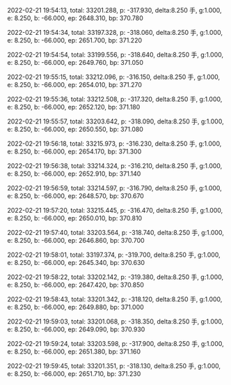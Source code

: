 2022-02-21 19:54:13, total: 33201.288, p: -317.930, delta:8.250 手, g:1.000, e: 8.250, b: -66.000, ep: 2648.310, bp: 370.780

2022-02-21 19:54:34, total: 33197.328, p: -318.060, delta:8.250 手, g:1.000, e: 8.250, b: -66.000, ep: 2651.700, bp: 371.220

2022-02-21 19:54:54, total: 33199.556, p: -318.640, delta:8.250 手, g:1.000, e: 8.250, b: -66.000, ep: 2649.760, bp: 371.050

2022-02-21 19:55:15, total: 33212.096, p: -316.150, delta:8.250 手, g:1.000, e: 8.250, b: -66.000, ep: 2654.010, bp: 371.270

2022-02-21 19:55:36, total: 33212.508, p: -317.320, delta:8.250 手, g:1.000, e: 8.250, b: -66.000, ep: 2652.120, bp: 371.180

2022-02-21 19:55:57, total: 33203.642, p: -318.090, delta:8.250 手, g:1.000, e: 8.250, b: -66.000, ep: 2650.550, bp: 371.080

2022-02-21 19:56:18, total: 33215.973, p: -316.230, delta:8.250 手, g:1.000, e: 8.250, b: -66.000, ep: 2654.170, bp: 371.300

2022-02-21 19:56:38, total: 33214.324, p: -316.210, delta:8.250 手, g:1.000, e: 8.250, b: -66.000, ep: 2652.910, bp: 371.140

2022-02-21 19:56:59, total: 33214.597, p: -316.790, delta:8.250 手, g:1.000, e: 8.250, b: -66.000, ep: 2648.570, bp: 370.670

2022-02-21 19:57:20, total: 33215.445, p: -316.470, delta:8.250 手, g:1.000, e: 8.250, b: -66.000, ep: 2650.010, bp: 370.810

2022-02-21 19:57:40, total: 33203.564, p: -318.740, delta:8.250 手, g:1.000, e: 8.250, b: -66.000, ep: 2646.860, bp: 370.700

2022-02-21 19:58:01, total: 33197.374, p: -319.700, delta:8.250 手, g:1.000, e: 8.250, b: -66.000, ep: 2645.340, bp: 370.630

2022-02-21 19:58:22, total: 33202.142, p: -319.380, delta:8.250 手, g:1.000, e: 8.250, b: -66.000, ep: 2647.420, bp: 370.850

2022-02-21 19:58:43, total: 33201.342, p: -318.120, delta:8.250 手, g:1.000, e: 8.250, b: -66.000, ep: 2649.880, bp: 371.000

2022-02-21 19:59:03, total: 33201.068, p: -318.350, delta:8.250 手, g:1.000, e: 8.250, b: -66.000, ep: 2649.090, bp: 370.930

2022-02-21 19:59:24, total: 33203.598, p: -317.900, delta:8.250 手, g:1.000, e: 8.250, b: -66.000, ep: 2651.380, bp: 371.160

2022-02-21 19:59:45, total: 33201.351, p: -318.130, delta:8.250 手, g:1.000, e: 8.250, b: -66.000, ep: 2651.710, bp: 371.230